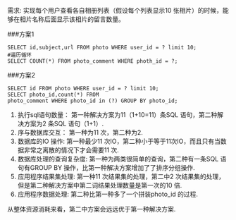 需求: 实现每个用户查看各自相册列表（假设每个列表显示10 张相片）的时候，能够在相片名称后面显示该相片的留言数量。

###方案1
```
SELECT id,subject,url FROM photo WHERE user_id = ? limit 10;
#遍历循环
SELECT COUNT(*) FROM photo_comment WHERE photh_id = ?;
```

###方案2
```
SELECT id FROM photo WHERE user_id = ? limit 10;
SELECT photo_id,count(*) FROM
photo_comment WHERE photo_id in (?) GROUP BY photo_id;
```

1. 执行sql语句数量： 
第一种解决方案为11（1+10=11）条SQL 语句，第二种解决方案为2 条SQL 语句（1+1）.
2. 序与数据库交互：
第一种为11 次，第二种为2.
3. 数据库的IO 操作:
第一种最少11 次IO，第二种小于等于11次IO，而且只有当数据非常之离散的情况下才会需要11 次.
4. 数据库处理的查询复杂度:
第一种为两类很简单的查询，第二种有一条SQL 语句有GROUP BY 操作，比第一种解决方案增加了了排序分组操作.
5. 应用程序结果集处理:
第一种11 次结果集的处理，第二中2 次结果集的处理，但是第二种解决方案中第二词结果处理数量是第一次的10 倍.
6. 应用程序数据处理:
第二种比第一种多了一个拼装photo_id 的过程.

从整体资源消耗来看，第二中方案会远远优于第一种解决方案.
